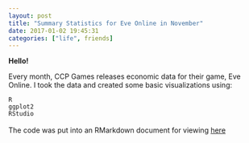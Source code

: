 ```yaml
---
layout: post
title: "Summary Statistics for Eve Online in November"
date: 2017-01-02 19:45:31
categories: ["life", friends]
---
```

<div class="manual-post">
  <div class="manual manual-title">
  <strong>Hello!</strong>
  </div>
<p>  <div class="manual-content">

Every month, CCP Games releases economic data for their game, Eve Online. I took the data and created some basic visualizations using:<br>

<code>R</code><br> 
<code>ggplot2</code><br>
<code>RStudio</code><br>
<br>
The code was put into an RMarkdown document for viewing [here](https://github.com/Nautikus/Eve-Online-November/blob/master/Summary.md)
</div>
